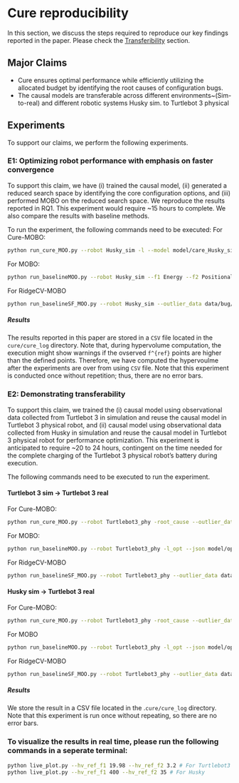 # Cure reproducibility
In this section, we discuss the steps required to reproduce our key findings reported in the paper. Please check the [Transferibility](https://github.com/softsys4ai/cure/tree/main#transferibility) section.

## Major Claims
- Cure ensures optimal performance while efficiently utilizing the allocated budget by identifying the root causes of configuration bugs.
- The causal models are transferable across different environments~(Sim-to-real) and different robotic systems Husky sim. to Turtlebot 3 physical

## Experiments
To support our claims, we perform the following experiments.

### E1: Optimizing robot performance with emphasis on faster convergence
To support this claim, we have (i) trained the causal model, (ii) generated a reduced search space by identifying the core configuration options, and (iii) performed MOBO on the reduced search space. We reproduce the results reported in RQ1. This experiment would require ~15 hours to complete. We also compare the results with baseline methods.

To run the experiment, the following commands need to be executed:
For Cure-MOBO:
```sh
python run_cure_MOO.py --robot Husky_sim -l --model model/care_Husky_sim.model --outlier_data data/bug/husky_outlier.csv -root_cause  --f Task_success_rate --nf Energy Positional_error Obstacle_distance --top_k 5 -opt --f1 Energy --f2 Positional_error --f1_pref 40.0 --f2_pref 0.18 --sc 0.25 --tcr 0.8 --hv_ref_f1 400.0 --hv_ref_f2 15 --budget 200
```
For MOBO:
```sh
python run_baselineMOO.py --robot Husky_sim --f1 Energy --f2 Positional_error --f1_pref 40.0 --f2_pref 0.18 --sc 0.25 --tcr 0.8 --hv_ref_f1 400.0 --hv_ref_f2 15 --budget 200
```
For RidgeCV-MOBO
```sh
python run_baselineSF_MOO.py --robot Husky_sim --outlier_data data/bug/husky_outlier.csv -l --model model/RidgeCV_Husky_sim_model --f Task_success_rate --nf Energy Positional_error Obstacle_distance --top_k 5 -opt --f1 Energy --f2 Positional_error --f1_pref 40.0 --f2_pref 0.18 --sc 0.25 --tcr 0.8 --hv_ref_f1 400.0 --hv_ref_f2 15 --budget 200
```
##### Results
The results reported in this paper are stored in a `CSV` file located in the `cure/cure_log` directory. Note that, during hypervolume computation, the execution might show warnings if the ovserved `f^{ref}` points are higher than the defined points. Therefore, we have computed the hypervoulme after the experiments are over from using `CSV` file. Note that this experiment is conducted once without repetition; thus, there are no error bars.

### E2: Demonstrating transferability
To support this claim, we trained the (i) causal model using observational data collected from Turtlebot 3 in simulation and reuse the causal model in Turtlebot 3 physical robot, and (ii) causal model using observational data collected from Husky in simulation and reuse the causal model in Turtlebot 3 physical robot for performance optimization. This experiment is anticipated to require ~20 to 24 hours, contingent on the time needed for the complete charging of the Turtlebot 3 physical robot’s battery during execution.

The following commands need to be executed to run the experiment.

#### Turtlebot 3 sim -> Turtlebot 3 real
For Cure-MOBO:
```sh
python run_cure_MOO.py --robot Turtlebot3_phy -root_cause --outlier_data data/bug/turtlebot3_outlier.csv -l --model model/care_Turtlebot_sim.model --f Task_success_rate --nf Energy Positional_error Obstacle_distance --top_k 5 -opt --f1 Energy --f2 Positional_error --f1_pref 1.2 --f2_pref 0.15 --sc 0.25 --tcr 0.8 --hv_ref_f1 19.98 --hv_ref_f2 3 --budget 50 --init_trails 15
```
For MOBO:
```sh
python run_baselineMOO.py --robot Turtlebot3_phy -l_opt --json model/optimodels/mobo/Husky_sim_ax_client_snapshot_201  --f1 Energy --f2 Positional_error --f1_pref 1.2 --f2_pref 0.15 --sc 0.25 --tcr 0.8 --hv_ref_f1 19.98 --hv_ref_f2 3 --budget 50
```
For RidgeCV-MOBO
```sh
python run_baselineSF_MOO.py --robot Turtlebot3_phy --outlier_data data/bug/turtlebot3_outlier.csv -l --model model/RidgeCV_Turtlebot3_sim_model --f Task_success_rate --nf Energy Positional_error Obstacle_distance --top_k 5 -opt --f1 Energy --f2 Positional_error --f1_pref 2.0 --f2_pref 0.1 --sc 0.25 --tcr 0.8 --hv_ref_f1 19.98 --hv_ref_f2 3 --budget 50 --init_trails 15
```

#### Husky sim -> Turtlebot 3 real
For Cure-MOBO:
```sh
python run_cure_MOO.py --robot Turtlebot3_phy -root_cause --outlier_data data/bug/turtlebot3_outlier.csv -l --model model/care_Husky_sim.model --f Task_success_rate --nf Energy Positional_error Obstacle_distance --top_k 5 -opt --f1 Energy --f2 Positional_error --f1_pref 2.0 --f2_pref 0.1 --sc 0.25 --tcr 0.8 --hv_ref_f1 19.98 --hv_ref_f2 3 --budget 50 --init_trails 15
```
For MOBO
```sh
python run_baselineMOO.py --robot Turtlebot3_phy -l_opt --json model/optimodels/mobo/Husky_sim_ax_client_snapshot_201  --f1 Energy --f2 Positional_error --f1_pref 1.2 --f2_pref 0.15 --sc 0.25 --tcr 0.8 --hv_ref_f1 19.98 --hv_ref_f2 3 --budget 50
```
For RidgeCV-MOBO
```sh
python run_baselineSF_MOO.py --robot Turtlebot3_phy --outlier_data data/bug/turtlebot3_outlier.csv -l --model model/RidgeCV_Husky_sim_model --f Task_success_rate --nf Energy Positional_error Obstacle_distance --top_k 5 -opt --f1 Energy --f2 Positional_error --f1_pref 2.0 --f2_pref 0.1 --sc 0.25 --tcr 0.8 --hv_ref_f1 19.98 --hv_ref_f2 3 --budget 50 --init_trails 15
```
##### Results
We store the result in a CSV file located in the .`cure/cure_log` directory. Note that this experiment is run once without repeating, so there are no error bars.

### To visualize the results in real time, please run the following commands in a seperate terminal:
```sh
python live_plot.py --hv_ref_f1 19.98 --hv_ref_f2 3.2 # For Turtlebot3
python live_plot.py --hv_ref_f1 400 --hv_ref_f2 35 # For Husky
```

